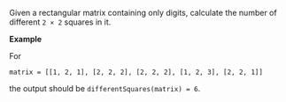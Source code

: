 Given a rectangular matrix containing only digits, calculate the number of different `2 × 2` squares in it.

**Example**

For

`matrix = [[1, 2, 1],
          [2, 2, 2],
          [2, 2, 2],
          [1, 2, 3],
          [2, 2, 1]]`

the output should be `differentSquares(matrix) = 6`.